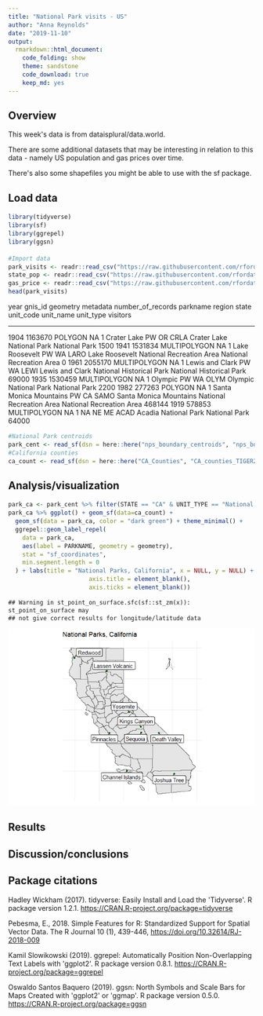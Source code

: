 ```yaml
---
title: "National Park visits - US"
author: "Anna Reynolds"
date: "2019-11-10"
output: 
  rmarkdown::html_document:
    code_folding: show
    theme: sandstone
    code_download: true
    keep_md: yes
---
```




## Overview
This week's data is from dataisplural/data.world.

There are some additional datasets that may be interesting in relation to this data - namely US population and gas prices over time.

There's also some shapefiles you might be able to use with the sf package.

## Load data

```r
library(tidyverse)
library(sf)
library(ggrepel)
library(ggsn)

#Import data
park_visits <- readr::read_csv("https://raw.githubusercontent.com/rfordatascience/tidytuesday/master/data/2019/2019-09-17/national_parks.csv")
state_pop <- readr::read_csv("https://raw.githubusercontent.com/rfordatascience/tidytuesday/master/data/2019/2019-09-17/state_pop.csv")
gas_price <- readr::read_csv("https://raw.githubusercontent.com/rfordatascience/tidytuesday/master/data/2019/2019-09-17/gas_price.csv")
head(park_visits)
```



year   gnis_id   geometry       metadata    number_of_records  parkname                 region   state   unit_code   unit_name                                         unit_type                   visitors
-----  --------  -------------  ---------  ------------------  -----------------------  -------  ------  ----------  ------------------------------------------------  -------------------------  ---------
1904   1163670   POLYGON        NA                          1  Crater Lake              PW       OR      CRLA        Crater Lake National Park                         National Park                   1500
1941   1531834   MULTIPOLYGON   NA                          1  Lake Roosevelt           PW       WA      LARO        Lake Roosevelt National Recreation Area           National Recreation Area           0
1961   2055170   MULTIPOLYGON   NA                          1  Lewis and Clark          PW       WA      LEWI        Lewis and Clark National Historical Park          National Historical Park       69000
1935   1530459   MULTIPOLYGON   NA                          1  Olympic                  PW       WA      OLYM        Olympic National Park                             National Park                   2200
1982   277263    POLYGON        NA                          1  Santa Monica Mountains   PW       CA      SAMO        Santa Monica Mountains National Recreation Area   National Recreation Area      468144
1919   578853    MULTIPOLYGON   NA                          1  NA                       NE       ME      ACAD        Acadia National Park                              National Park                  64000

```r
#National Park centroids
park_cent <- read_sf(dsn = here::here("nps_boundary_centroids", "nps_boundary_centroids.shp"), layer = "nps_boundary_centroids")
#California counties
ca_count <- read_sf(dsn = here::here("CA_Counties", "CA_counties_TIGER2016.shp"), layer = "CA_counties_TIGER2016")
```

## Analysis/visualization


```r
park_ca <- park_cent %>% filter(STATE == "CA" & UNIT_TYPE == "National Park")
park_ca %>% ggplot() + geom_sf(data=ca_count) +
  geom_sf(data = park_ca, color = "dark green") + theme_minimal() +
  ggrepel::geom_label_repel(
    data = park_ca,
    aes(label = PARKNAME, geometry = geometry),
    stat = "sf_coordinates",
    min.segment.length = 0
  ) + labs(title = "National Parks, California", x = NULL, y = NULL) + north(park_ca, location = "topright", symbol = 3) + theme(axis.text = element_blank(),
                       axis.title = element_blank(),
                       axis.ticks = element_blank())
```

```
## Warning in st_point_on_surface.sfc(sf::st_zm(x)): st_point_on_surface may
## not give correct results for longitude/latitude data
```

![](National_parks_files/figure-html/map-1.png)<!-- -->

## Results


## Discussion/conclusions

## Package citations
  Hadley Wickham (2017). tidyverse: Easily Install and Load the
  'Tidyverse'. R package version 1.2.1.
  https://CRAN.R-project.org/package=tidyverse
  
  Pebesma, E., 2018. Simple Features for R: Standardized Support for
  Spatial Vector Data. The R Journal 10 (1), 439-446,
  https://doi.org/10.32614/RJ-2018-009
  
  Kamil Slowikowski (2019). ggrepel: Automatically Position Non-Overlapping
  Text Labels with 'ggplot2'. R package version 0.8.1.
  https://CRAN.R-project.org/package=ggrepel
  
  Oswaldo Santos Baquero (2019). ggsn: North Symbols and Scale Bars for
  Maps Created with 'ggplot2' or 'ggmap'. R package version 0.5.0.
  https://CRAN.R-project.org/package=ggsn
  


